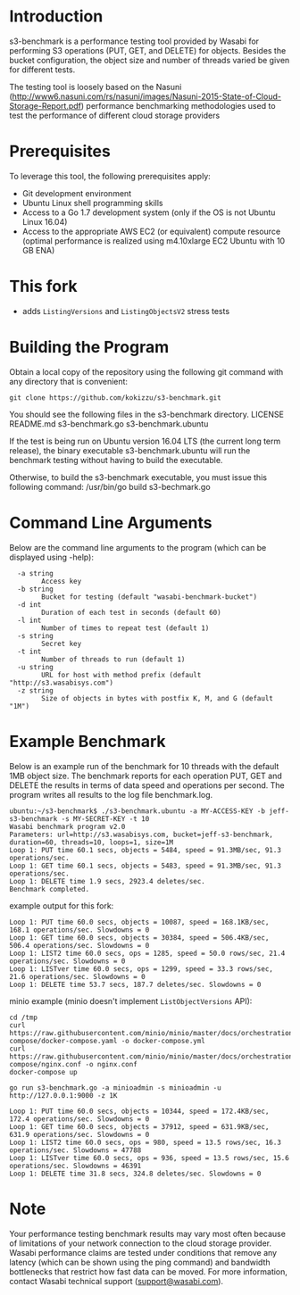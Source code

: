 # Introduction
s3-benchmark is a performance testing tool provided by Wasabi for performing S3 operations (PUT, GET, and DELETE) for objects. Besides the bucket configuration, the object size and number of threads varied be given for different tests.

The testing tool is loosely based on the Nasuni (http://www6.nasuni.com/rs/nasuni/images/Nasuni-2015-State-of-Cloud-Storage-Report.pdf) performance benchmarking methodologies used to test the performance of different cloud storage providers

# Prerequisites
To leverage this tool, the following prerequisites apply:
*	Git development environment
*	Ubuntu Linux shell programming skills
*	Access to a Go 1.7 development system (only if the OS is not Ubuntu Linux 16.04)
*	Access to the appropriate AWS EC2 (or equivalent) compute resource (optimal performance is realized using m4.10xlarge EC2 Ubuntu with 10 GB ENA)

# This fork

- adds `ListingVersions` and `ListingObjectsV2` stress tests


# Building the Program
Obtain a local copy of the repository using the following git command with any directory that is convenient:

```
git clone https://github.com/kokizzu/s3-benchmark.git
```

You should see the following files in the s3-benchmark directory.
LICENSE	README.md		s3-benchmark.go	s3-benchmark.ubuntu

If the test is being run on Ubuntu version 16.04 LTS (the current long term release), the binary
executable s3-benchmark.ubuntu will run the benchmark testing without having to build the executable. 

Otherwise, to build the s3-benchmark executable, you must issue this following command:
/usr/bin/go build s3-bechmark.go
 
# Command Line Arguments
Below are the command line arguments to the program (which can be displayed using -help):

```
  -a string
        Access key
  -b string
        Bucket for testing (default "wasabi-benchmark-bucket")
  -d int
        Duration of each test in seconds (default 60)
  -l int
        Number of times to repeat test (default 1)
  -s string
        Secret key
  -t int
        Number of threads to run (default 1)
  -u string
        URL for host with method prefix (default "http://s3.wasabisys.com")
  -z string
        Size of objects in bytes with postfix K, M, and G (default "1M")
```        

# Example Benchmark
Below is an example run of the benchmark for 10 threads with the default 1MB object size.  The benchmark reports
for each operation PUT, GET and DELETE the results in terms of data speed and operations per second.  The program
writes all results to the log file benchmark.log.

```
ubuntu:~/s3-benchmark$ ./s3-benchmark.ubuntu -a MY-ACCESS-KEY -b jeff-s3-benchmark -s MY-SECRET-KEY -t 10 
Wasabi benchmark program v2.0
Parameters: url=http://s3.wasabisys.com, bucket=jeff-s3-benchmark, duration=60, threads=10, loops=1, size=1M
Loop 1: PUT time 60.1 secs, objects = 5484, speed = 91.3MB/sec, 91.3 operations/sec.
Loop 1: GET time 60.1 secs, objects = 5483, speed = 91.3MB/sec, 91.3 operations/sec.
Loop 1: DELETE time 1.9 secs, 2923.4 deletes/sec.
Benchmark completed.
```

example output for this fork:

```
Loop 1: PUT time 60.0 secs, objects = 10087, speed = 168.1KB/sec, 168.1 operations/sec. Slowdowns = 0
Loop 1: GET time 60.0 secs, objects = 30384, speed = 506.4KB/sec, 506.4 operations/sec. Slowdowns = 0
Loop 1: LIST2 time 60.0 secs, ops = 1285, speed = 50.0 rows/sec, 21.4 operations/sec. Slowdowns = 0
Loop 1: LISTver time 60.0 secs, ops = 1299, speed = 33.3 rows/sec, 21.6 operations/sec. Slowdowns = 0
Loop 1: DELETE time 53.7 secs, 187.7 deletes/sec. Slowdowns = 0
```

minio example (minio doesn't implement `ListObjectVersions` API):
```
cd /tmp
curl https://raw.githubusercontent.com/minio/minio/master/docs/orchestration/docker-compose/docker-compose.yaml -o docker-compose.yml
curl https://raw.githubusercontent.com/minio/minio/master/docs/orchestration/docker-compose/nginx.conf -o nginx.conf
docker-compose up
  
go run s3-benchmark.go -a minioadmin -s minioadmin -u http://127.0.0.1:9000 -z 1K

Loop 1: PUT time 60.0 secs, objects = 10344, speed = 172.4KB/sec, 172.4 operations/sec. Slowdowns = 0
Loop 1: GET time 60.0 secs, objects = 37912, speed = 631.9KB/sec, 631.9 operations/sec. Slowdowns = 0
Loop 1: LIST2 time 60.0 secs, ops = 980, speed = 13.5 rows/sec, 16.3 operations/sec. Slowdowns = 47788
Loop 1: LISTver time 60.0 secs, ops = 936, speed = 13.5 rows/sec, 15.6 operations/sec. Slowdowns = 46391
Loop 1: DELETE time 31.8 secs, 324.8 deletes/sec. Slowdowns = 0
```

# Note
Your performance testing benchmark results may vary most often because of limitations of your network connection to the cloud storage provider.  Wasabi performance claims are tested under conditions that remove any latency (which can be shown using the ping command) and bandwidth bottlenecks that restrict how fast data can be moved.  For more information,
contact Wasabi technical support (support@wasabi.com).

